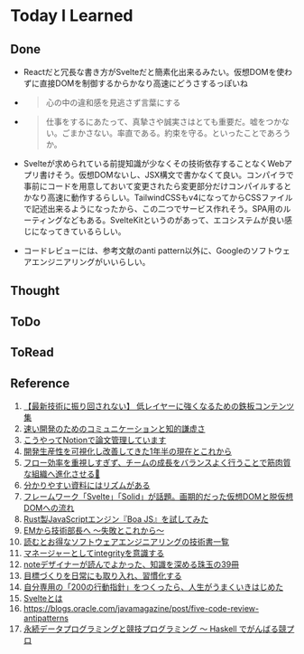 # Today I Learned

## Done
- Reactだと冗長な書き方がSvelteだと簡素化出来るみたい。仮想DOMを使わずに直接DOMを制御するからかなり高速にどうさするっぽいね
- > 心の中の違和感を見逃さず言葉にする

- > 仕事をするにあたって、真摯さや誠実さはとても重要だ。嘘をつかない。ごまかさない。率直である。約束を守る。といったことであろうか。

- Svelteが求められている前提知識が少なくその技術依存することなくWebアプリ書けそう。仮想DOMないし、JSX構文で書かなくて良い。コンパイラで事前にコードを用意しておいて変更されたら変更部分だけコンパイルするとかなり高速に動作するらしい。TailwindCSSもv4になってからCSSファイルで記述出来るようになったから、この二つでサービス作れそう。SPA用のルーティングなどもある。SvelteKitというのがあって、エコシステムが良い感じになってきているらしい。

- コードレビューには、参考文献のanti pattern以外に、Googleのソフトウェアエンジニアリングがいいらしい。

## Thought

## ToDo

## ToRead

## Reference
1. [【最新技術に振り回されない】 低レイヤーに強くなるための鉄板コンテンツ集](https://qiita.com/aaaaaaa8888/items/51c8084c00853d36cd01)
2. [速い開発のためのコミュニケーションと知的謙虚さ](https://tech-blog.tabelog.com/entry/advent-calendar-20241221)
3. [こうやってNotionで論文管理しています](https://qiita.com/issakuss/items/f204f56fe2b28988eff8)
4. [開発生産性を可視化し改善してきた1年半の現在とこれから](https://zenn.dev/tsukulink/articles/e61528cb550d84)
5. [フロー効率を重視しすぎず、チームの成長をバランスよく行うことで筋肉質な組織へ進化させる💪](https://note.com/hamchance/n/n96b9aaebb95e?sub_rt=share_pw)
6. [分かりやすい資料にはリズムがある](https://note.com/sompo_sprint/n/nb861540e0efa)
7. [フレームワーク「Svelte」「Solid」が話題。画期的だった仮想DOMと脱仮想DOMへの流れ](https://levtech.jp/media/article/column/detail_411/)
8. [Rust製JavaScriptエンジン『Boa JS』を試してみた](https://zenn.dev/itte/articles/5c8e5c191e386b)
9. [EMから技術部長へ ～失敗とこれから～](https://zenn.dev/cureapp/articles/c1cf9e8906507a)
10. [読むとお得なソフトウェアエンジニアリングの技術書一覧](https://zenn.dev/lugendre/articles/021f8c39a7380a)
11. [マネージャーとしてintegrityを意識する](https://daiksy.hatenablog.jp/entry/2024/12/20/101603)
12. [noteデザイナーが読んでよかった、知識を深める珠玉の39冊](https://note.com/623px/n/n6282e73fa1fa?sub_rt=share_sb)
13. [目標づくりを日常にも取り入れ、習慣化する](https://note.com/dora_e_m/n/nafd70de2a1a6)
14. [自分専用の「200の行動指針」をつくったら、人生がうまくいきはじめた](https://note.com/jkoyama/n/ne3f21017eb0b)
15. [Svelteとは](https://zenn.dev/toshitoma/articles/what-is-svelte)
16. https://blogs.oracle.com/javamagazine/post/five-code-review-antipatterns
17. [永続データプログラミングと競技プログラミング 〜 Haskell でがんばる競プロ](https://zenn.dev/naoya_ito/articles/abdcaa5a44b430)